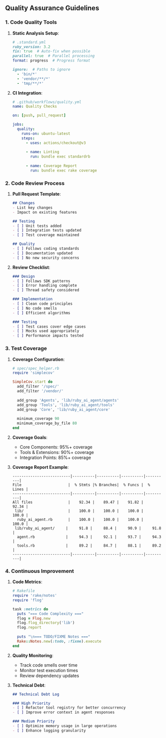 ## Quality Assurance Guidelines

### 1. Code Quality Tools

1. **Static Analysis Setup**:
   ```ruby
   # .standard.yml
   ruby_version: 3.2
   fix: true  # Auto-fix when possible
   parallel: true  # Parallel processing
   format: progress  # Progress format

   ignore:  # Paths to ignore
     - 'bin/*'
     - 'vendor/**/*'
     - 'tmp/**/*'
   ```

2. **CI Integration**:
   ```yaml
   # .github/workflows/quality.yml
   name: Quality Checks
   
   on: [push, pull_request]
   
   jobs:
     quality:
       runs-on: ubuntu-latest
       steps:
         - uses: actions/checkout@v3
         
         - name: Linting
           run: bundle exec standardrb
           
         - name: Coverage Report
           run: bundle exec rake coverage
   ```

### 2. Code Review Process

1. **Pull Request Template**:
   ```markdown
   ## Changes
   - List key changes
   - Impact on existing features
   
   ## Testing
   - [ ] Unit tests added
   - [ ] Integration tests updated
   - [ ] Test coverage maintained
   
   ## Quality
   - [ ] Follows coding standards
   - [ ] Documentation updated
   - [ ] No new security concerns
   ```

2. **Review Checklist**:
   ```markdown
   ### Design
   - [ ] Follows SDK patterns
   - [ ] Error handling complete
   - [ ] Thread safety considered
   
   ### Implementation
   - [ ] Clean code principles
   - [ ] No code smells
   - [ ] Efficient algorithms
   
   ### Testing
   - [ ] Test cases cover edge cases
   - [ ] Mocks used appropriately
   - [ ] Performance impacts tested
   ```

### 3. Test Coverage

1. **Coverage Configuration**:
   ```ruby
   # spec/spec_helper.rb
   require 'simplecov'
   
   SimpleCov.start do
     add_filter '/spec/'
     add_filter '/vendor/'
     
     add_group 'Agents', 'lib/ruby_ai_agent/agents'
     add_group 'Tools', 'lib/ruby_ai_agent/tools'
     add_group 'Core', 'lib/ruby_ai_agent/core'
     
     minimum_coverage 90
     minimum_coverage_by_file 80
   end
   ```

2. **Coverage Goals**:
   - Core Components: 95%+ coverage
   - Tools & Extensions: 90%+ coverage
   - Integration Points: 85%+ coverage

3. **Coverage Report Example**:
   ```
   --------------------------|----------|----------|----------|----------|
   File                     |  % Stmts |% Branches|  % Funcs |  % Lines |
   --------------------------|----------|----------|----------|----------|
   All files                |    92.34 |    89.47 |    91.82 |    92.34 |
    lib/                    |    100.0 |    100.0 |    100.0 |    100.0 |
     ruby_ai_agent.rb       |    100.0 |    100.0 |    100.0 |    100.0 |
    lib/ruby_ai_agent/     |     91.8 |     88.4 |     90.9 |     91.8 |
     agent.rb              |     94.3 |     92.1 |     93.7 |     94.3 |
     tools.rb              |     89.2 |     84.7 |     88.1 |     89.2 |
   --------------------------|----------|----------|----------|----------|
   ```

### 4. Continuous Improvement

1. **Code Metrics**:
   ```ruby
   # Rakefile
   require 'rake/notes'
   require 'flog'
   
   task :metrics do
     puts "=== Code Complexity ==="
     flog = Flog.new
     flog.flog_directory('lib')
     flog.report
     
     puts "\n=== TODO/FIXME Notes ==="
     Rake::Notes.new(:todo, :fixme).execute
   end
   ```

2. **Quality Monitoring**:
   - Track code smells over time
   - Monitor test execution times
   - Review dependency updates

3. **Technical Debt**:
   ```markdown
   ## Technical Debt Log
   
   ### High Priority
   - [ ] Refactor tool registry for better concurrency
   - [ ] Improve error context in agent responses
   
   ### Medium Priority
   - [ ] Optimize memory usage in large operations
   - [ ] Enhance logging granularity
   ```